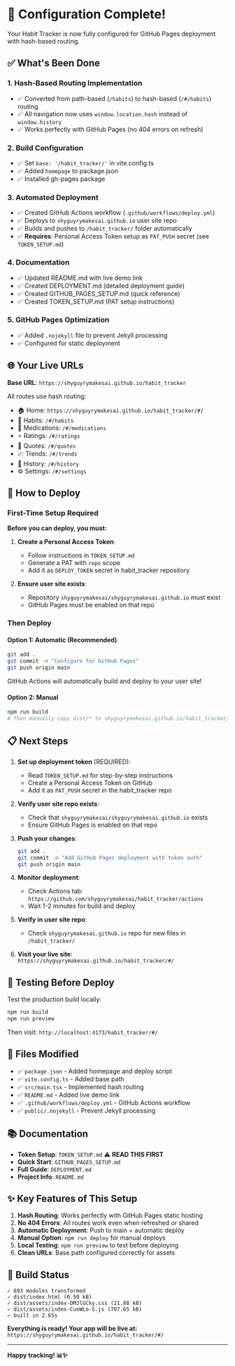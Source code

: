# 🎯 Configuration Complete!

Your Habit Tracker is now fully configured for GitHub Pages deployment with hash-based routing.

## ✅ What's Been Done

### 1. Hash-Based Routing Implementation
- ✅ Converted from path-based (`/habits`) to hash-based (`/#/habits`) routing
- ✅ All navigation now uses `window.location.hash` instead of `window.history`
- ✅ Works perfectly with GitHub Pages (no 404 errors on refresh)

### 2. Build Configuration
- ✅ Set `base: '/habit_tracker/'` in vite.config.ts
- ✅ Added `homepage` to package.json
- ✅ Installed gh-pages package

### 3. Automated Deployment
- ✅ Created GitHub Actions workflow (`.github/workflows/deploy.yml`)
- ✅ Deploys to `shyguyrymakesai.github.io` user site repo
- ✅ Builds and pushes to `/habit_tracker/` folder automatically
- ✅ **Requires**: Personal Access Token setup as `PAT_PUSH` secret (see `TOKEN_SETUP.md`)

### 4. Documentation
- ✅ Updated README.md with live demo link
- ✅ Created DEPLOYMENT.md (detailed deployment guide)
- ✅ Created GITHUB_PAGES_SETUP.md (quick reference)
- ✅ Created TOKEN_SETUP.md (PAT setup instructions)

### 5. GitHub Pages Optimization
- ✅ Added `.nojekyll` file to prevent Jekyll processing
- ✅ Configured for static deployment

## 🌐 Your Live URLs

**Base URL**: `https://shyguyrymakesai.github.io/habit_tracker`

All routes use hash routing:
- 🏠 Home: `https://shyguyrymakesai.github.io/habit_tracker/#/`
- 🎯 Habits: `/#/habits`
- 💊 Medications: `/#/medications`
- ⭐ Ratings: `/#/ratings`
- 💫 Quotes: `/#/quotes`
- 📈 Trends: `/#/trends`
- 📜 History: `/#/history`
- ⚙️ Settings: `/#/settings`

## 🚀 How to Deploy

### First-Time Setup Required

**Before you can deploy, you must:**

1. **Create a Personal Access Token**:
   - Follow instructions in `TOKEN_SETUP.md`
   - Generate a PAT with `repo` scope
   - Add it as `DEPLOY_TOKEN` secret in habit_tracker repository

2. **Ensure user site exists**:
   - Repository `shyguyrymakesai/shyguyrymakesai.github.io` must exist
   - GitHub Pages must be enabled on that repo

### Then Deploy

#### Option 1: Automatic (Recommended)
```bash
git add .
git commit -m "Configure for GitHub Pages"
git push origin main
```
GitHub Actions will automatically build and deploy to your user site!

#### Option 2: Manual
```bash
npm run build
# Then manually copy dist/* to shyguyrymakesai.github.io/habit_tracker/
```

## 📋 Next Steps

1. **Set up deployment token** (REQUIRED):
   - Read `TOKEN_SETUP.md` for step-by-step instructions
   - Create a Personal Access Token on GitHub
   - Add it as `PAT_PUSH` secret in the habit_tracker repo

2. **Verify user site repo exists**:
   - Check that `shyguyrymakesai/shyguyrymakesai.github.io` exists
   - Ensure GitHub Pages is enabled on that repo
3. **Push your changes**:
   ```bash
   git add .
   git commit -m "Add GitHub Pages deployment with token auth"
   git push origin main
   ```

4. **Monitor deployment**:
   - Check Actions tab: `https://github.com/shyguyrymakesai/habit_tracker/actions`
   - Wait 1-2 minutes for build and deploy

5. **Verify in user site repo**:
   - Check `shyguyrymakesai.github.io` repo for new files in `/habit_tracker/`
   
6. **Visit your live site**: 
   `https://shyguyrymakesai.github.io/habit_tracker/#/`

## 🧪 Testing Before Deploy

Test the production build locally:

```bash
npm run build
npm run preview
```

Then visit: `http://localhost:4173/habit_tracker/#/`

## 📁 Files Modified

- ✅ `package.json` - Added homepage and deploy script
- ✅ `vite.config.ts` - Added base path
- ✅ `src/main.tsx` - Implemented hash routing
- ✅ `README.md` - Added live demo link
- ✅ `.github/workflows/deploy.yml` - GitHub Actions workflow
- ✅ `public/.nojekyll` - Prevent Jekyll processing

## 📚 Documentation

- **Token Setup**: `TOKEN_SETUP.md` ⚠️ **READ THIS FIRST**
- **Quick Start**: `GITHUB_PAGES_SETUP.md`
- **Full Guide**: `DEPLOYMENT.md`
- **Project Info**: `README.md`

## ✨ Key Features of This Setup

1. **Hash Routing**: Works perfectly with GitHub Pages static hosting
2. **No 404 Errors**: All routes work even when refreshed or shared
3. **Automatic Deployment**: Push to main = automatic deploy
4. **Manual Option**: `npm run deploy` for manual deploys
5. **Local Testing**: `npm run preview` to test before deploying
6. **Clean URLs**: Base path configured correctly for assets

## 🎉 Build Status

```
✓ 893 modules transformed
✓ dist/index.html (0.50 kB)
✓ dist/assets/index-DMJlGCky.css (21.88 kB)
✓ dist/assets/index-CueWLo-5.js (707.65 kB)
✓ built in 2.65s
```

**Everything is ready! Your app will be live at:**
`https://shyguyrymakesai.github.io/habit_tracker/#/`

---

**Happy tracking! 📊✨**
